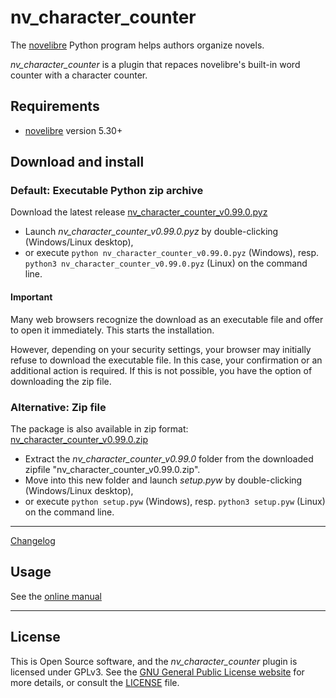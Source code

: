 # nv_character_counter

The [novelibre](https://github.com/peter88213/novelibre/) Python program helps authors organize novels.  

*nv_character_counter* is a plugin that repaces novelibre's built-in word counter with a character counter. 

## Requirements

- [novelibre](https://github.com/peter88213/novelibre/) version 5.30+

## Download and install

### Default: Executable Python zip archive

Download the latest release [nv_character_counter_v0.99.0.pyz](https://github.com/peter88213/nv_character_counter/raw/main/dist/nv_character_counter_v0.99.0.pyz)

- Launch *nv_character_counter_v0.99.0.pyz* by double-clicking (Windows/Linux desktop),
- or execute `python nv_character_counter_v0.99.0.pyz` (Windows), resp. `python3 nv_character_counter_v0.99.0.pyz` (Linux) on the command line.

#### Important

Many web browsers recognize the download as an executable file and offer to open it immediately. 
This starts the installation.

However, depending on your security settings, your browser may 
initially  refuse  to download the executable file. 
In this case, your confirmation or an additional action is required. 
If this is not possible, you have the option of downloading 
the zip file. 


### Alternative: Zip file

The package is also available in zip format: [nv_character_counter_v0.99.0.zip](https://github.com/peter88213/nv_character_counter/raw/main/dist/nv_character_counter_v0.99.0.zip)

- Extract the *nv_character_counter_v0.99.0* folder from the downloaded zipfile "nv_character_counter_v0.99.0.zip".
- Move into this new folder and launch *setup.pyw* by double-clicking (Windows/Linux desktop), 
- or execute `python setup.pyw` (Windows), resp. `python3 setup.pyw` (Linux) on the command line.

---

[Changelog](docs/changelog.md)

## Usage

See the [online manual](docs/usage.md)

---

## License

This is Open Source software, and the *nv_character_counter* plugin is licensed under GPLv3. See the
[GNU General Public License website](https://www.gnu.org/licenses/gpl-3.0.en.html) for more
details, or consult the [LICENSE](https://github.com/peter88213/nv_character_counter/blob/main/LICENSE) file.
